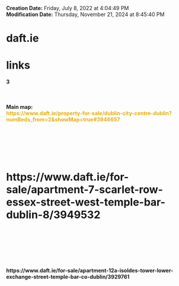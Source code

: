 <div><b>Creation Date:</b> Friday, July 8, 2022 at 4:04:49 PM<br></div>
<div><b>Modification Date:</b> Thursday, November 21, 2024 at 8:45:40 PM<br></div>
<div><b><h1>daft.ie</h1></b><b><h1> links</h1></b></div>
<div><b>3</b></div>
<div><b><br></b></div>
<div><b><br></b></div>
<div><b><br></b></div>
<div><b>Main map:</b></div>
<div><b><font color="#E4AF0A">https://www.daft.ie/property-for-sale/dublin-city-centre-dublin?numBeds_from=2&ampshowMap=true#3946657</font></b><b><font color="#E4AF0A"><br></font></b></div>
<div><b><br></b></div>
<div><b><h1><br></h1></b></div>
<div><b><h1>https://www.daft.ie/for-sale/apartment-7-scarlet-row-essex-street-west-temple-bar-dublin-8/3949532</h1></b><b><h1><br></h1></b></div>
<div><b><br></b></div>
<div><b><br></b></div>
<div><b>https://www.daft.ie/for-sale/apartment-12a-isoldes-tower-lower-exchange-street-temple-bar-co-dublin/3929761</b><b><br></b></div>
<div><b><br></b></div>

